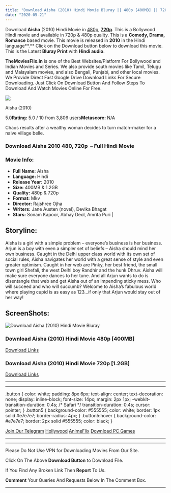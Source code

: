 ```yaml
---
title: "Download Aisha (2010) Hindi Movie Bluray || 480p [400MB] || 720p [1.2GB]"
date: "2020-05-21"
---
```


Download **Aisha** (2010) Hindi Movie in [480p](https://1moviesflix.com/480p-movies/), [**720p**](https://1moviesflix.com/720p-movies/). This is a Bollywood Hindi movie and available in 720p & 480p quality. This is a **Comedy, Drama, Romance** based movie. This movie is released in **2010** in the Hindi language**.** Click on the Download button below to download this movie. This is the Latest **Bluray Print** with **Hindi audio**.

**TheMoviesFlix.in** is one of the Best Websites/Platform For Bollywood and Indian Movies and Series. We also provide south movies like Tamil, Telugu and Malayalam movies, and also Bengali, Punjabi, and other local movies. We Provide Direct Fast Google Drive Download Links For Secure Downloading. Just Click On Download Button And Follow Steps To Download And Watch Movies Online For Free.

[![](https://m.media-amazon.com/images/M/MV5BMTg5NzU5MDk2Ml5BMl5BanBnXkFtZTcwNDQ2MjE5Mw@@._V1_SX300.jpg)](https://www.imdb.com/title/tt1509732/ "Aisha")

Aisha (2010)

5.0**Rating:** 5.0 / 10 from 3,806 users**Metascore:** N/A

Chaos results after a wealthy woman decides to turn match-maker for a naive village belle.

### Download Aisha 2010 480, 720p  – Full Hindi Movie

### Movie Info:

- **Full Name:** Aisha
- **Language:** Hindi
- **Release Year:** 2010
- **Size:** 400MB & 1.2GB
- **Quality:** 480p & 720p
- **Format:** Mkv
- **Director:** Rajshree Ojha
- **Writers:** Jane Austen (novel), Devika Bhagat
- **Stars:** Sonam Kapoor, Abhay Deol, Amrita Puri |

## Storyline:

Aisha is a girl with a simple problem – everyone’s business is her business. Arjun is a boy with even a simpler set of beliefs – Aisha should mind her own business. Caught in the Delhi upper class world with its own set of social rules, Aisha navigates her world with a great sense of style and even greater optimism. Caught in her web are Pinky, her best friend, the small town girl Shefali, the west Delhi boy Randhir and the hunk Dhruv. Aisha will make sure everyone dances to her tune. And all Arjun wants to do is disentangle that web and get Aisha out of an impending sticky mess. Who will succeed and who will succumb? Welcome to Aisha’s fabulous world where playing cupid is as easy as 123…if only that Arjun would stay out of her way!

## ScreenShots:

![Download Aisha (2010) Hindi Movie Bluray](https://i.imgur.com/eYu31hE.jpg)

### Download Aisha (2010) Hindi Movie 480p \[400MB\]

[Download Links](https://1moviesflix.com?a270777880=VTFkOGlFUkkvcHR4SmQ3WURZNS95eSs3UTdYV1V1a1hHRVUvRUZpWWdTVjNSU3RDckRZQy9LOHFFU08rN1BTajZOV0xLLzZrN3VBdDl3VktPc0V0L1VSek9YYUhNU2x6NDdnR01YU1JVNGc9)

### Download Aisha (2010) Hindi Movie 720p \[1.2GB\] 

[Download Links](https://1moviesflix.com?a270777880=VTFkOGlFUkkvcHR4SmQ3WURZNS95eSs3UTdYV1V1a1hHRVUvRUZpWWdTVjNSU3RDckRZQy9LOHFFU08rN1BTakxzTW1lU3BOeFV5QWZLUmtvZ1VKcDJhTE1wVzJEQ1Q4SEw4TW44WDk0Mnc9)

* * *

* * *

.button { color: white; padding: 8px 6px; text-align: center; text-decoration: none; display: inline-block; font-size: 14px; margin: 2px 1px; -webkit-transition-duration: 0.4s; /\* Safari \*/ transition-duration: 0.4s; cursor: pointer; } .button5 { background-color: #555555; color: white; border: 1px solid #e7e7e7; border-radius: 4px; } .button5:hover { background-color: #e7e7e7; border: 2px solid #555555; color: black; }

[Join Our Telegram](http://gdrivepro.xyz/join.php) [Hollywood](https://moviesverse.com/) [AnimeFlix](https://animeflix.in/) [Download PC Games](https://gamesflix.net/)  

* * *

* * *

  

Please Do Not Use VPN for Downloading Movies From Our Site.

Click On The Above **Download Button** to Download File.

If You Find Any Broken Link Then **Report** To Us.

**Comment** Your Queries And Requests Below In The Comment Box.

* * *
